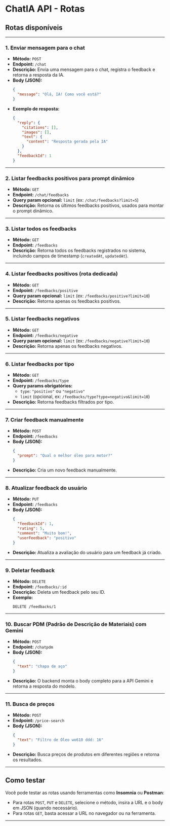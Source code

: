 # ChatIA API - Rotas

## Rotas disponíveis

---

### 1. Enviar mensagem para o chat

- **Método:** `POST`
- **Endpoint:** `/chat`
- **Descrição:** Envia uma mensagem para o chat, registra o feedback e retorna a resposta da IA.
- **Body (JSON):**
  ```json
  {
    "message": "Olá, IA! Como você está?"
  }
  ```
- **Exemplo de resposta:**
  ```json
  {
    "reply": {
      "citations": [],
      "images": [],
      "text": {
        "content": "Resposta gerada pela IA"
      }
    },
    "feedbackId": 1
  }
  ```

---

### 2. Listar feedbacks positivos para prompt dinâmico

- **Método:** `GET`
- **Endpoint:** `/chat/feedbacks`
- **Query param opcional:** `limit` (ex: `/chat/feedbacks?limit=5`)
- **Descrição:** Retorna os últimos feedbacks positivos, usados para montar o prompt dinâmico.

---

### 3. Listar todos os feedbacks

- **Método:** `GET`
- **Endpoint:** `/feedbacks`
- **Descrição:** Retorna todos os feedbacks registrados no sistema, incluindo campos de timestamp (`createdAt`, `updatedAt`).

---

### 4. Listar feedbacks positivos (rota dedicada)

- **Método:** `GET`
- **Endpoint:** `/feedbacks/positive`
- **Query param opcional:** `limit` (ex: `/feedbacks/positive?limit=10`)
- **Descrição:** Retorna apenas os feedbacks positivos.

---

### 5. Listar feedbacks negativos

- **Método:** `GET`
- **Endpoint:** `/feedbacks/negative`
- **Query param opcional:** `limit` (ex: `/feedbacks/negative?limit=10`)
- **Descrição:** Retorna apenas os feedbacks negativos.

---

### 6. Listar feedbacks por tipo

- **Método:** `GET`
- **Endpoint:** `/feedbacks/type`
- **Query params obrigatórios:**
  - `type`: `"positivo"` ou `"negativo"`
  - `limit` (opcional, ex: `/feedbacks/type?type=negativo&limit=10`)
- **Descrição:** Retorna feedbacks filtrados por tipo.

---

### 7. Criar feedback manualmente

- **Método:** `POST`
- **Endpoint:** `/feedbacks`
- **Body (JSON):**
  ```json
  {
    "prompt": "Qual o melhor óleo para motor?"
  }
  ```
- **Descrição:** Cria um novo feedback manualmente.

---

### 8. Atualizar feedback do usuário

- **Método:** `PUT`
- **Endpoint:** `/feedbacks`
- **Body (JSON):**
  ```json
  {
    "feedbackId": 1,
    "rating": 5,
    "comment": "Muito bom!",
    "userFeedback": "positivo"
  }
  ```
- **Descrição:** Atualiza a avaliação do usuário para um feedback já criado.

---

### 9. Deletar feedback

- **Método:** `DELETE`
- **Endpoint:** `/feedbacks/:id`
- **Descrição:** Deleta um feedback pelo seu ID.
- **Exemplo:**
  ```
  DELETE /feedbacks/1
  ```

---

### 10. Buscar PDM (Padrão de Descrição de Materiais) com Gemini

- **Método:** `POST`
- **Endpoint:** `/chatpdm`
- **Body (JSON):**
  ```json
  {
    "text": "chapa de aço"
  }
  ```
- **Descrição:** O backend monta o body completo para a API Gemini e retorna a resposta do modelo.

---

### 11. Busca de preços

- **Método:** `POST`
- **Endpoint:** `/price-search`
- **Body (JSON):**
  ```json
  {
    "text": "Filtro de Oleo wo610 ddd: 16"
  }
  ```
- **Descrição:** Busca preços de produtos em diferentes regiões e retorna os resultados.

---

## Como testar

Você pode testar as rotas usando ferramentas como **Insomnia** ou **Postman**:

- Para rotas `POST`, `PUT` e `DELETE`, selecione o método, insira a URL e o body em JSON (quando necessário).
- Para rotas `GET`, basta acessar a URL no navegador ou na ferramenta.

---
